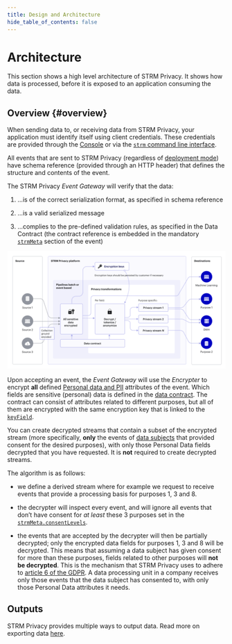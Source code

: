 ```yaml
---
title: Design and Architecture
hide_table_of_contents: false
---
```


# Architecture

This section shows a high level architecture of STRM Privacy. It shows
how data is processed, before it is exposed to an application consuming
the data.

## Overview {#overview}

When sending data to, or receiving data from STRM Privacy, your
application must identify itself using client credentials. These
credentials are provided through the [Console](https://console.strmprivacy.io) or via the
[`strm` command line interface](https://github.com/strmprivacy/cli).

All events that are sent to STRM Privacy (regardless of [deployment mode](docs/02-concepts/03-deployment-modes/index.md))
have schema reference (provided through an HTTP header) that defines the structure and contents of the event.

The STRM Privacy *Event Gateway* will verify that the data:

1.  ...is of the correct serialization format, as specified in schema
    reference

2.  ...is a valid serialized message

3.  ...complies to the pre-defined validation rules, as specified in the
    Data Contract (the contract reference is embedded in the mandatory [`strmMeta`](docs/02-concepts/02-data-contracts/02-strm-meta.md)
    section of the event)

![High Level Architecture](images/strm-architecture-visual.png)

Upon accepting an event, the *Event Gateway* will use the *Encrypter* to
encrypt **all** defined [Personal data and PII](./02-pii.md)
attributes of the event. Which fields are sensitive (personal) data is defined in the [data
contract](docs/02-concepts/02-data-contracts/index.md). The
contract can consist of attributes related to different purposes, but all of them are
encrypted with the same encryption key that is linked to the [`keyField`](docs/02-concepts/02-data-contracts/index.md#contracts).

You can create decrypted streams that contain a subset of the
encrypted stream (more specifically, **only** the events of [data subjects](docs/02-concepts/02-data-contracts/04-data-subjects.md)
that provided consent for the desired purposes), with only those Personal Data
fields decrypted that you have requested. It is **not** required to create decrypted streams. 

The algorithm is as follows:

-   we define a derived stream where for example we request to receive
    events that provide a processing basis for purposes 1, 3 and 8.

-   the decrypter will inspect every event, and will ignore all events
    that don’t have consent for *at least* these 3 purposes set in the
    [`strmMeta.consentLevels`](docs/02-concepts/02-data-contracts/02-strm-meta.md).

-   the events that are accepted by the decrypter will then be partially
    decrypted; only the encrypted data fields for purposes 1, 3 and 8 will be
    decrypted. This means that assuming a data subject has given consent for
    more than these purposes, fields related to other purposes will
    **not be decrypted**. This is the mechanism that STRM Privacy uses
    to adhere to [article 6 of the
    GDPR](https://eur-lex.europa.eu/legal-content/EN/TXT/HTML/?uri=CELEX:32016R0679&qid=1620048611044&from=EN#d1e1888-1-1).
    A data processing unit in a company receives only those events that the data subject has consented
    to, with only those Personal Data attributes it needs.

## Outputs

STRM Privacy provides multiple ways to output data. Read more on exporting data [here](docs/03-quickstart/01-streaming/04-receiving-data/index.md).
